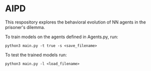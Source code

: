 # AIPD

This respository explores the behavioral evolution of NN agents in the prisoner's dilemma.

To train models on the agents defined in Agents.py, run:

```python3 main.py -t true -s <save_filename>```

To test the trained models run:

```python3 main.py -l <load_filename>```